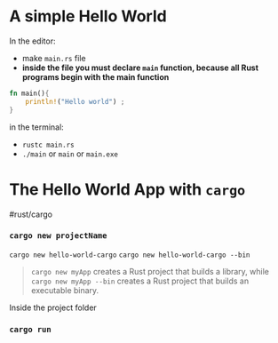 
# A simple Hello World

In the editor:
- make `main.rs` file
- **inside the file you must declare `main` function, because all Rust programs begin with the main function**
```rust
fn main(){
	println!("Hello world") ;
}
```
in the terminal:
- `rustc main.rs`
- `./main` or `main`  or `main.exe`


# The Hello World App with `cargo`
#rust/cargo 

### `cargo new projectName`

`cargo new hello-world-cargo`
`cargo new hello-world-cargo --bin`

>  `cargo new myApp` creates a Rust project that builds a library, while `cargo new myApp --bin` creates a Rust project that builds an executable binary.

Inside the project folder
### `cargo run`